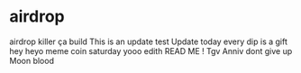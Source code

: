 # airdrop
airdrop killer
ça build
This is an update
test
Update today
every dip is a gift
hey
heyo
meme coin
saturday
yooo
edith
READ ME !
Tgv
Anniv
dont give up
Moon
blood
